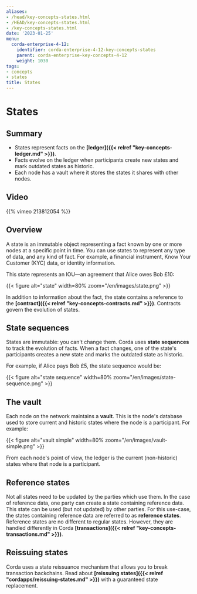 ```yaml
---
aliases:
- /head/key-concepts-states.html
- /HEAD/key-concepts-states.html
- /key-concepts-states.html
date: '2023-01-25'
menu:
  corda-enterprise-4-12:
    identifier: corda-enterprise-4-12-key-concepts-states
    parent: corda-enterprise-key-concepts-4-12
    weight: 1030
tags:
- concepts
- states
title: States
---
```



# States

## Summary

* States represent facts on the **[ledger]({{< relref "key-concepts-ledger.md" >}})**.
* Facts evolve on the ledger when participants create new states and mark outdated states as historic.
* Each node has a vault where it stores the states it shares with other nodes.

## Video

{{% vimeo 213812054 %}}

## Overview

A state is an immutable object representing a fact known by one or more nodes at a specific point in time.
You can use states to represent any type of data, and any kind of fact. For example, a financial instrument, Know Your Customer (KYC) data, or identity information.

This state represents an IOU—an agreement that Alice owes Bob £10:

{{< figure alt="state" width=80% zoom="/en/images/state.png" >}}

In addition to information about the fact, the state contains a reference to the
**[contract]({{< relref "key-concepts-contracts.md" >}})**. Contracts govern the evolution of states.

## State sequences

States are immutable: you can't change them. Corda uses **state sequences** to track the evolution of facts.
When a fact changes, one of the state's participants creates a new state and marks the outdated state as historic.

For example, if Alice pays Bob £5, the state sequence would be:

{{< figure alt="state sequence" width=80% zoom="/en/images/state-sequence.png" >}}

## The vault

Each node on the network maintains a **vault**. This is the node's database used to store current and historic states
where the node is a participant. For example:

{{< figure alt="vault simple" width=80% zoom="/en/images/vault-simple.png" >}}

From each node's point of view, the ledger is the current (non-historic) states where that node is a participant.

## Reference states

Not all states need to be updated by the parties which use them. In the case of reference data, one party can create
a state containing reference data. This state can be used (but not updated) by other parties. For this use-case, the
states containing reference data are referred to as **reference states**. Reference states are no different
to regular states. However, they are handled differently in Corda **[transactions]({{< relref "key-concepts-transactions.md" >}})**.

## Reissuing states

Corda uses a state reissuance mechanism that allows you to break transaction backchains. Read about
**[reissuing states]({{< relref "cordapps/reissuing-states.md" >}})** with a guaranteed state replacement.
